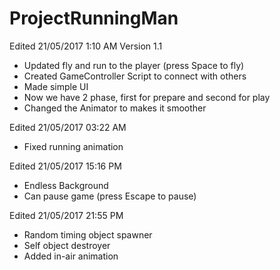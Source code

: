 # ProjectRunningMan
Edited 21/05/2017 1:10 AM
Version 1.1
- Updated fly and run to the player (press Space to fly)
- Created GameController Script to connect with others
- Made simple UI
- Now we have 2 phase, first for prepare and second for play 
- Changed the Animator to makes it smoother

Edited 21/05/2017 03:22 AM
- Fixed running animation

Edited 21/05/2017 15:16 PM
- Endless Background
- Can pause game (press Escape to pause)

Edited 21/05/2017 21:55 PM
- Random timing object spawner
- Self object destroyer
- Added in-air animation
